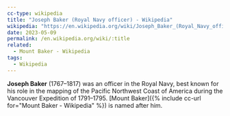 ```yaml
---
cc-type: wikipedia
title: "Joseph Baker (Royal Navy officer) - Wikipedia"
wikipedia: "https://en.wikipedia.org/wiki/Joseph_Baker_(Royal_Navy_officer)"
date: 2023-05-09
permalink: /en.wikipedia.org/wiki/:title
related:
  - Mount Baker - Wikipedia
tags:
  - Wikipedia
---
```

**Joseph Baker** (1767–1817) was an officer in the Royal Navy, best known for his role in the mapping of the Pacific Northwest Coast of America during the Vancouver Expedition of 1791–1795. [Mount Baker]({% include cc-url for="Mount Baker - Wikipedia" %}) is named after him.